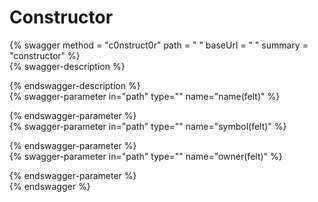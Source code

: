 
Constructor
===========
  
{% swagger method = "c0nstruct0r" path = " " baseUrl = " " summary = "constructor" %}  
{% swagger-description %}  
  
{% endswagger-description %}  
{% swagger-parameter in="path" type="" name="name(felt)" %}  
  
{% endswagger-parameter %}  
{% swagger-parameter in="path" type="" name="symbol(felt)" %}  
  
{% endswagger-parameter %}  
{% swagger-parameter in="path" type="" name="owner(felt)" %}  
  
{% endswagger-parameter %}  
{% endswagger %}